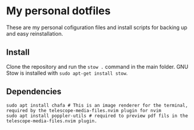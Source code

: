 # My personal dotfiles
These are my personal cofiguration files and install scripts for backing up and easy reinstallation. 

## Install 
Clone the repository and run the `stow .` command in the main folder. 
GNU Stow is installed with `sudo apt-get install stow`.

## Dependencies
```
sudo apt install chafa # This is an image renderer for the terminal, required by the telescope-media-files.nvim plugin for nvim
sudo apt install poppler-utils # required to preview pdf fils in the telescope-media-files.nvim plugin. 

```
